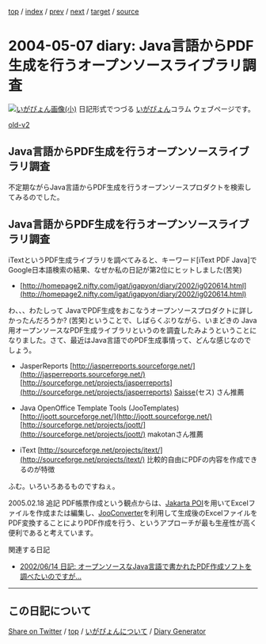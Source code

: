 [top](../index.html) 
 / [index](https://igapyon.github.io/diary/2004/index.html) 
 / [prev](https://igapyon.github.io/diary/2004/ig040506.html) 
 / [next](https://igapyon.github.io/diary/2004/ig040509.html) 
 / [target](https://igapyon.github.io/diary/2004/ig040507.html) 
 / [source](https://github.com/igapyon/diary/blob/gh-pages/2004/ig040507.html.src.md) 

2004-05-07 diary: Java言語からPDF生成を行うオープンソースライブラリ調査
=====================================================================================================
[![いがぴょん画像(小)](https://igapyon.github.io/diary/images/iga200306s.jpg "いがぴょん")](https://igapyon.github.io/diary/memo/memoigapyon.html) 日記形式でつづる [いがぴょん](https://igapyon.github.io/diary/memo/memoigapyon.html)コラム ウェブページです。

[old-v2](ig040507-orig.html)

## Java言語からPDF生成を行うオープンソースライブラリ調査

不定期ながらJava言語からPDF生成を行うオープンソースプロダクトを検索してみるのでした。


## Java言語からPDF生成を行うオープンソースライブラリ調査

iTextというPDF生成ライブラリを調べてみると、キーワード[iText PDF Java]でGoogle日本語検索の結果、なぜか私の日記が第2位にヒットしました(苦笑)

* [http://homepage2.nifty.com/igat/igapyon/diary/2002/ig020614.html](http://homepage2.nifty.com/igat/igapyon/diary/2002/ig020614.html)

わ、、、わたしって JavaでPDF生成をおこなうオープンソースプロダクトに詳しかったんだろうか?
(苦笑)ということで、しばらくぶりながら、いまどきの Java用オープンソースなPDF生成ライブラリというのを調査したみようということになりました。さて、最近はJava言語でのPDF生成事情って、どんな感じなのでしょう。

* JasperReports
  [http://jasperreports.sourceforge.net/](http://jasperreports.sourceforge.net/)
  [http://sourceforge.net/projects/jasperreports](http://sourceforge.net/projects/jasperreports)
  [Saisse](http://www.saisse.jp/pukiwiki/pukiwiki.php?Saisse)(セス) さん推薦
  
* Java OpenOffice Template Tools (JooTemplates)
  [http://joott.sourceforge.net/](http://joott.sourceforge.net/)
  [http://sourceforge.net/projects/joott/](http://sourceforge.net/projects/joott/)
  makotanさん推薦
  
* iText
  [http://sourceforge.net/projects/itext/](http://sourceforge.net/projects/itext/)
  比較的自由にPDFの内容を作成できるのが特徴

ふむ。いろいろあるものですねぇ。

2005.02.18 追記 PDF帳票作成という観点からは、[Jakarta POI](http://www.igapyon.jp/igapyon/diary/keyword/jakartapoi.html)を用いてExcelファイルを作成または編集し、[JooConverter](http://hp.vector.co.jp/authors/VA027994/joo/jooconverter.html)を利用して生成後のExcelファイルをPDF変換することによりPDF作成を行う、というアプローチが最も生産性が高く便利であると考えています。

関連する日記

* [2002/06/14 日記: オープンソースなJava言語で書かれたPDF作成ソフトを調べたいのですが…](../2002/ig020614.html)

----------------------------------------------------------------------------------------------------

## この日記について

[Share on Twitter](https://twitter.com/intent/tweet?hashtags=igapyon%2Cdiary%2C%E3%81%84%E3%81%8C%E3%81%B4%E3%82%87%E3%82%93&text=Java%E8%A8%80%E8%AA%9E%E3%81%8B%E3%82%89PDF%E7%94%9F%E6%88%90%E3%82%92%E8%A1%8C%E3%81%86%E3%82%AA%E3%83%BC%E3%83%97%E3%83%B3%E3%82%BD%E3%83%BC%E3%82%B9%E3%83%A9%E3%82%A4%E3%83%96%E3%83%A9%E3%83%AA%E8%AA%BF%E6%9F%BB&url=https%3A%2F%2Figapyon.github.io%2Fdiary%2F2004%2Fig040507.html) / [top](../index.html) / [いがぴょんについて](https://igapyon.github.io/diary/memo/memoigapyon.html) / [Diary Generator](https://github.com/igapyon/igapyonv3)
